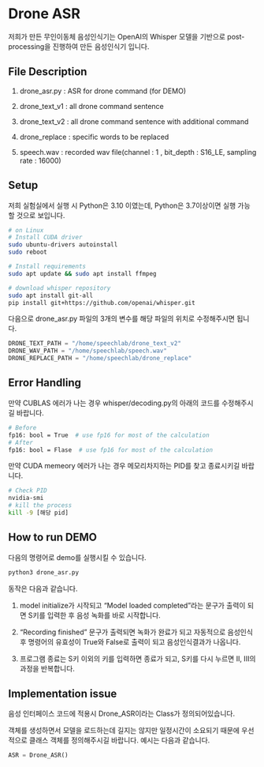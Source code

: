 # Drone ASR

저희가 만든 무인이동체 음성인식기는 OpenAI의 Whisper 모델을 기반으로 post-processing을 진행하여 만든 음성인식기 입니다. 



## File Description

1. drone_asr.py : ASR for drone command (for DEMO)

2. drone_text_v1 : all drone command sentence

3. drone_text_v2 : all drone command sentence with additional command

4. drone_replace : specific words to be replaced

5. speech.wav : recorded wav file(channel : 1 , bit_depth : S16_LE, sampling rate : 16000)



## Setup

저희 실험실에서 실행 시 Python은 3.10 이였는데, Python은 3.7이상이면 실행 가능할 것으로 보입니다.  

```bash
# on Linux
# Install CUDA driver
sudo ubuntu-drivers autoinstall
sudo reboot

# Install requirements
sudo apt update && sudo apt install ffmpeg

# download whisper repository
sudo apt install git-all
pip install git+https://github.com/openai/whisper.git
```



다음으로 drone_asr.py 파일의 3개의 변수를 해당 파일의 위치로 수정해주시면 됩니다.  

```python
DRONE_TEXT_PATH = "/home/speechlab/drone_text_v2"
DRONE_WAV_PATH = "/home/speechlab/speech.wav"
DRONE_REPLACE_PATH = "/home/speechlab/drone_replace"
```



## Error  Handling

만약 CUBLAS 에러가 나는 경우 whisper/decoding.py의 아래의 코드를 수정해주시길 바랍니다. 

```bash
# Before
fp16: bool = True  # use fp16 for most of the calculation
# After
fp16: bool = Flase  # use fp16 for most of the calculation
```

만약 CUDA memeory 에러가 나는 경우 메모리차지하는 PID를 찾고 종료시키길 바랍니다. 

```bash
# Check PID 
nvidia-smi 
# kill the process
kill -9 [해당 pid] 
```



## How to run DEMO

다음의 명령어로 demo를 실행시킬 수 있습니다. 

```bash
python3 drone_asr.py
```

동작은 다음과 같습니다.  

1. model initialize가 시작되고 “Model loaded completed”라는 문구가 출력이 되면 S키를 입력한 후 음성 녹화를 바로 시작합니다. 

2.  “Recording finished” 문구가 출력되면 녹화가 완료가 되고 자동적으로 음성인식 후 명령어의 유효성이 True와 False로 출력이 되고 음성인식결과가 나옵니다.

3. 프로그램 종료는 S키 이외의 키를 입력하면 종료가 되고, S키를 다시 누르면 II, III의 과정을 반복합니다.



## Implementation issue

음성 인터페이스 코드에 적용시 Drone_ASR이라는 Class가 정의되어있습니다.  

객체를 생성하면서 모델을 로드하는데 길지는 않지만 일정시간이 소요되기 때문에 우선적으로 클래스 객체를 정의해주시길 바랍니다.   예시는 다음과 같습니다. 

```python
ASR = Drone_ASR()
```

